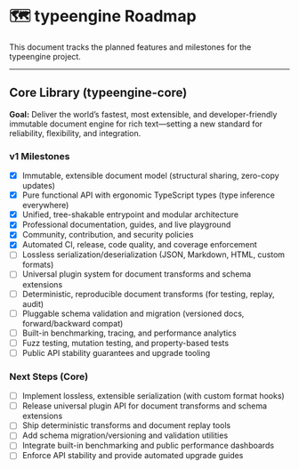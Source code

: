 
# 🗺️ typeengine Roadmap

This document tracks the planned features and milestones for the typeengine project.

---

## Core Library (typeengine-core)

**Goal:** Deliver the world’s fastest, most extensible, and developer-friendly immutable document engine for rich text—setting a new standard for reliability, flexibility, and integration.


### v1 Milestones

- [x] Immutable, extensible document model (structural sharing, zero-copy updates)
- [x] Pure functional API with ergonomic TypeScript types (type inference everywhere)
- [x] Unified, tree-shakable entrypoint and modular architecture
- [x] Professional documentation, guides, and live playground
- [x] Community, contribution, and security policies
- [x] Automated CI, release, code quality, and coverage enforcement
- [ ] Lossless serialization/deserialization (JSON, Markdown, HTML, custom formats)
- [ ] Universal plugin system for document transforms and schema extensions
- [ ] Deterministic, reproducible document transforms (for testing, replay, audit)
- [ ] Pluggable schema validation and migration (versioned docs, forward/backward compat)
- [ ] Built-in benchmarking, tracing, and performance analytics
- [ ] Fuzz testing, mutation testing, and property-based tests
- [ ] Public API stability guarantees and upgrade tooling

### Next Steps (Core)

- [ ] Implement lossless, extensible serialization (with custom format hooks)
- [ ] Release universal plugin API for document transforms and schema extensions
- [ ] Ship deterministic transforms and document replay tools
- [ ] Add schema migration/versioning and validation utilities
- [ ] Integrate built-in benchmarking and public performance dashboards
- [ ] Enforce API stability and provide automated upgrade guides
